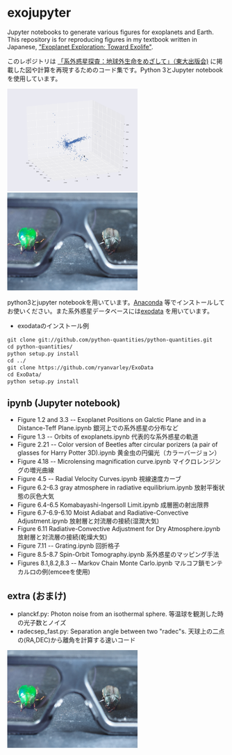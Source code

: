 # exojupyter
Jupyter notebooks to generate various figures for exoplanets and Earth. This repository is for reproducing figures in my textbook written in Japanese, ["Exoplanet Exploration: Toward Exolife"](http://www.utp.or.jp/book/b345372.html).

このレポジトリは [「系外惑星探査：地球外生命をめざして」（東大出版会)](http://www.utp.or.jp/book/b345372.html) に掲載した図や計算を再現するためのコード集です。Python 3とJupyter notebookを使用しています。

<img src="https://github.com/HajimeKawahara/exojupyter/blob/master/fig/planetdist.png" Titie="explanation" Width=300px><img src="https://github.com/HajimeKawahara/exojupyter/blob/master/fig/circular.jpg" Titie="explanation" Width=300px>

python3とjupyter notebookを用いています。[Anaconda](https://www.python.jp/install/windows/anaconda/install_anaconda.html) 等でインストールしてお使いください。また系外惑星データベースには[exodata](https://github.com/ryanvarley/ExoData) を用いています。

- exodataのインストール例

```
git clone git://github.com/python-quantities/python-quantities.git
cd python-quantities/
python setup.py install
cd ../
git clone https://github.com/ryanvarley/ExoData
cd ExoData/
python setup.py install
```

## ipynb (Jupyter notebook)

- Figure 1.2 and 3.3 -- Exoplanet Positions on Galctic Plane and in a Distance-Teff Plane.ipynb
銀河上での系外惑星の分布など
- Figure 1.3 -- Orbits of exoplanets.ipynb
代表的な系外惑星の軌道
- Figure 2.21 -- Color version of Beetles after circular porizers (a pair of glasses for Harry Potter 3D).ipynb
黄金虫の円偏光（カラーバージョン）
- Figure 4.18 -- Microlensing magnification curve.ipynb
マイクロレンジングの増光曲線
- Figure 4.5 -- Radial Velocity Curves.ipynb
視線速度カーブ
- Figure 6.2-6.3 gray atmosphere in radiative equilibrium.ipynb
放射平衡状態の灰色大気
- Figure 6.4-6.5 Komabayashi-Ingersoll Limit.ipynb
成層圏の射出限界
- Figure 6.7-6.9-6.10 Moist Adiabat and Radiative-Convective Adjustment.ipynb
放射層と対流層の接続(湿潤大気)
- Figure 6.11 Radiative-Convective Adjustment for Dry Atmosphere.ipynb
放射層と対流層の接続(乾燥大気)
- Figure 7.11 -- Grating.ipynb
回折格子
- Figure 8.5-8.7 Spin-Orbit Tomography.ipynb
系外惑星のマッピング手法
- Figures 8.1,8.2,8.3 -- Markov Chain Monte Carlo.ipynb
マルコフ鎖モンテカルロの例(emceeを使用)

## extra (おまけ)

- planckf.py: Photon noise from an isothermal sphere. 等温球を観測した時の光子数とノイズ
- radecsep_fast.py: Separation angle between two "radec"s. 天球上の二点の(RA,DEC)から離角を計算する速いコード

<img src="https://github.com/HajimeKawahara/exojupyter/blob/master/fig/circular.jpg" Titie="explanation" Width=300px>
